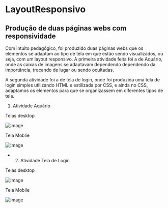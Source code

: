 # LayoutResponsivo

## Produção de duas páginas webs com responsividade

Com intuito pedagógico, foi produzido duas páginas webs que os elementos se adaptam ao tipo de tela em que estão sendo visualizados, ou seja, com um layout responsivo. A primeira atividade feita foi a de Aquário, onde as caixas de imagens se adaptavam dependendo dependendo da importância, trocando de lugar ou sendo ocultadas.

A segunda atividade foi a de tela de login, onde foi produzida uma tela de login simples utilizando HTML e estilizada por CSS, e ainda no CSS, adaptamos os elementos para que se organizassem em diferentes tipos de tela.

1. Atividade Aquário

Telas desktop

![image](https://github.com/user-attachments/assets/bf70b0fe-24c0-47e9-8183-312c10d5091c)

Tela Moblie

![image](https://github.com/user-attachments/assets/c9bccbc5-5d24-456d-adcb-9c745eb66cf8)

* 2. Atividade Tela de Login

Telas desktop

![image](https://github.com/user-attachments/assets/ee4cc959-e9b1-4731-b73e-6297c5161541)

Tela Mobile

![image](https://github.com/user-attachments/assets/f9494b21-06d6-4903-b987-5bd2572eae52)



